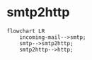 # smtp2http

```mermaid
flowchart LR
    incoming-mail-->smtp;
    smtp-->smtp2http;
    smtp2http-->http;
```
